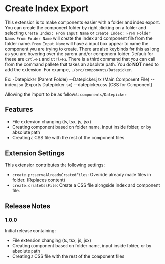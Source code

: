 # Create Index Export

This extension is to make components easier with a folder and index export. You can create the component folder by right clicking on a folder and selecting `Create Index: From Input Name` or `Create Index: From Folder Name`. `From Folder Name` will create the index and component file from the folder name. `From Input Name` will have a input box appear to name the component you are trying to create. There are also keybinds for this as long as you are hovering over the parent and/or component folder. Default for these are `Crtl+F1` and `Ctrl+F2`. There is a third command that you can call from the command pallete that takes an absolute path. You do **NOT** need to add the extension. For example, `./src/components/Datepicker`.

Ex:
-Datepicker (Parent Folder)
--Datepicker.jsx (Main Component File)
--index.jsx (Exports Datepicker.jsx)
--datepicker.css (CSS for Component)

Allowing the import to be as follows: `components/Datepicker`

## Features

- File extension changing (ts, tsx, js, jsx)
- Creating component based on folder name, input inside folder, or by absolute path
- Creating a CSS file with the rest of the component files

## Extension Settings

This extension contributes the following settings:

- `create.preserveAlreadyCreatedFiles`: Override already made files in folder. (Replaces content)
- `create.createCssFile`: Create a CSS file alongside index and component file.

## Release Notes

### 1.0.0

Initial release containing:

- File extension changing (ts, tsx, js, jsx)
- Creating component based on folder name, input inside folder, or by absolute path
- Creating a CSS file with the rest of the component files
